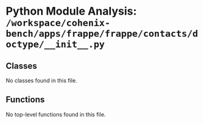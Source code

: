 # Python Module Analysis: `/workspace/cohenix-bench/apps/frappe/frappe/contacts/doctype/__init__.py`

## Classes

No classes found in this file.


## Functions

No top-level functions found in this file.

